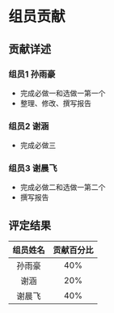 # 组员贡献

## 贡献详述

### 组员1 孙雨豪

- 完成必做一和选做一第一个
- 整理、修改、撰写报告

### 组员2 谢涵

- 完成必做三

### 组员3 谢晨飞

- 完成必做二和选做一第二个
- 撰写报告

## 评定结果

| 组员姓名 | 贡献百分比 |
| :-----: | :-------: |
|   孙雨豪   |    40%    |
|   谢涵   |    20%    |
|   谢晨飞   |    40%    |
